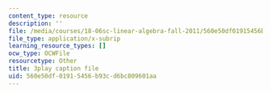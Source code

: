 ```yaml
---
content_type: resource
description: ''
file: /media/courses/18-06sc-linear-algebra-fall-2011/560e50df01915456b93cd6bc809601aa_Go2aLo7ZOlU.vtt
file_type: application/x-subrip
learning_resource_types: []
ocw_type: OCWFile
resourcetype: Other
title: 3play caption file
uid: 560e50df-0191-5456-b93c-d6bc809601aa
---
```


